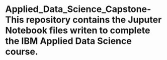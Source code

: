 # Applied_Data_Science_Capstone- This repository contains the Juputer Notebook files writen to complete the IBM Applied Data Science course. 

